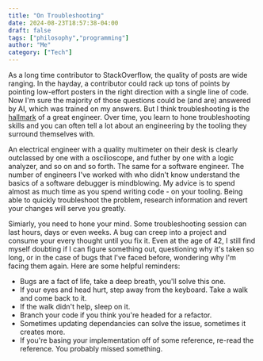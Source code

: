 ```yaml
---
title: "On Troubleshooting"
date: 2024-08-23T18:57:38-04:00
draft: false
tags: ["philosophy","programming"]
author: "Me"
category: ["Tech"]
---
```


As a long time contributor to StackOverflow, the quality of posts are wide ranging. In the hayday, a contributor could rack up tons of points by pointing low-effort posters in the right direction with a single line of code. Now I'm sure the majority of those questions could be (and are) answered by AI, which was trained on my answers. But I think troubleshooting is the [hallmark](https://www.etymonline.com/word/hallmark) of a great engineer. Over time, you learn to hone troubleshooting skills and you can often tell a lot about an engineering by the tooling they surround themselves with.

An electrical engineer with a quality multimeter on their desk is clearly outclassed by one with a oscilioscope, and futher by one with a logic analyzer, and so on and so forth. The same for a software engineer. The number of engineers I've worked with who didn't know understand the basics of a software debugger is mindblowing. My advice is to spend almost as much time as you spend writing code - on your tooling. Being able to quickly troubleshoot the problem, research information and revert your changes will serve you greatly.

Simiarly, you need to hone your mind. Some troubleshooting session can last hours, days or even weeks. A bug can creep into a project and consume your every thought until you fix it. Even at the age of 42, I still find myself doubting if I can figure something out, questioning why it's taken so long, or in the case of bugs that I've faced before, wondering why I'm facing them again. Here are some helpful reminders:

* Bugs are a fact of life, take a deep breath, you'll solve this one.
* If your eyes and head hurt, step away from the keyboard. Take a walk and come back to it.
* If the walk didn't help, sleep on it.
* Branch your code if you think you're headed for a refactor.
* Sometimes updating dependancies can solve the issue, sometimes it creates more.
* If you're basing your implementation off of some reference, re-read the reference. You probably missed something.